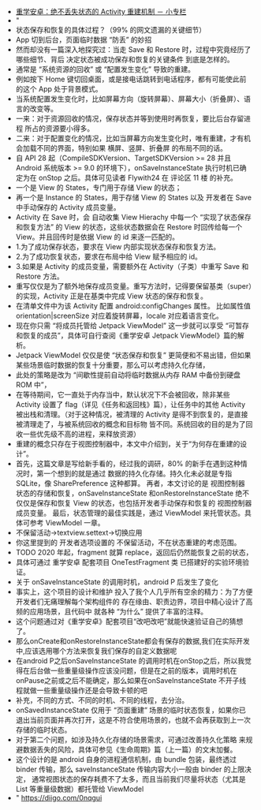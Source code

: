 - [重学安卓：绝不丢失状态的 Activity 重建机制 － 小专栏](https://xiaozhuanlan.com/topic/7692814530)
- "
- 状态保存和恢复的具体过程？（99% 的网文遗漏的关键细节）
- App 切到后台，页面临时数据 “防丢” 的妙招
- 然而却没有一篇深入地探究过：当走 Save 和 Restore 时，过程中究竟经历了哪些细节、背后 决定状态被成功保存和恢复的关键条件 到底是怎样的。
- 通常是 “系统资源的回收” 或 “配置发生变化” 导致的重建。
- 例如按下 Home 键切回桌面，或是接电话跳转到电话程序，都有可能使此前的这个 App 处于背景模式。
- 当系统配置发生变化时，比如屏幕方向（旋转屏幕）、屏幕大小（折叠屏）、语言的改变等。
- 一来：对于资源回收的情况，保存状态并等到使用时再恢复，要比后台存留进程 所占的资源要小得多。
- 二来：对于配置变化的情况，比如当屏幕方向发生变化时，唯有重建，才有机会加载不同的界面，特别如果 横屏、竖屏、折叠屏 的布局不同的话。
- 自 API 28 起（CompileSDKVersion、TargetSDKVersion >= 28 并且 Android 系统版本 >= 9.0 的环境下），onSaveInstanceState 执行时机已确定为在 onStop 之后。具体可见读者 Flywith24 在 评论区 11 楼 的补充。
- 一个是 View 的 States，专门用于存储 View 的状态；
- 再一个是 Instance 的 States，用于存储 View 的 States 以及 开发者在 Save 中手动保存的 Activity 成员变量。
- Activity 在 Save 时，会 自动收集 View Hierachy 中每一个 “实现了状态保存和恢复方法” 的 View 的状态，这些状态数据会在 Restore 时回传给每一个 View。并且回传时是依据 View 的 id 来逐一匹配的。
- 1.为了成功保存状态，要求在 View 内部实现状态保存和恢复方法。
- 2.为了成功恢复状态，要求在布局中给 View 赋予相应的 id。
- 3.如果是 Activity 的成员变量，需要额外在 Activity（子类）中重写 Save 和 Restore 方法。
- 重写仅仅是为了额外地保存成员变量。重写方法时，记得要保留基类（super）的实现，Activity 正是在基类中完成 View 状态的保存和恢复。
- 在清单文件中为该 Activity 配置 android:configChanges 属性。 比如属性值 orientation|screenSize 对应着旋转屏幕，locale 对应着语言变化。
- 现在你只需 “将成员托管给 Jetpack ViewModel” 这一步就可以享受 “可暂存和恢复的成员”，具体可自行查阅《重学安卓 Jetpack ViewModel》篇的解析。
- Jetpack ViewModel 仅仅是使 “状态保存和恢复” 更简便和不易出错，但如果某些场景临时数据的恢复十分重要，那么可以考虑持久化存储，
- 此处的策略是改为 “间歇性提前自动将临时数据从内存 RAM 中备份到硬盘 ROM 中”，
- 在等待期间，它一直处于内存当中，默认状况下不会被回收，除非某些 Activity 设置了 flag（详见《任务和返回栈》篇），让任务中的其他 Activity 被出栈和清理。（对于这种情况，被清理的 Activity 是得不到恢复的，是直接被清理走了，与被系统回收的概念和目标物 皆不同。系统回收的目的是为了回收一些优先级不高的进程，来释放资源）
- 重建的概念只存在于视图控制器中，本文中介绍到，关于“为何存在重建的设计”。
- 首先，这篇文章是写给新手看的，经过我的调研，80% 的新手在遇到这种情况时，第一个想到的就是通过 数据的持久化存储。持久化未必就是专指 SQLite，像 SharePreference 这种都算。 再者，本文讨论的是 视图控制器 状态的存储和恢复，onSaveInstanceState 和onRestoreInstanceState 绝不仅仅是保存和恢复 View 的状态，也包括开发者手动保存和恢复的 视图控制器成员变量。 最后，状态管理的最佳实践是，通过 ViewModel 来托管状态。具体可参考 ViewModel 一章。
- 不保留活动->textview.settext->切换应用
- 你这里提到的 开发者选项设置的 不保留活动，不在状态重建的考虑范围。
- TODO 2020 年起，fragment 就算 replace，返回后仍然能恢复之前的状态，
- 具体可通过 重学安卓 配套项目 OneTestFragment 类 已搭建好的实验环境验证。
- 关于 onSaveInstanceState 的调用时机，android P 后发生了变化
- 事实上，这个项目的设计和维护 投入了我个人几乎所有空余的精力：为了方便开发者们无痛理解每个架构组件的 存在缘由、职责边界，项目中精心设计了高频的应用场景，且代码中 就各种 “为什么” 提供了丰富的注释。
- 这个问题通过对《重学安卓》配套项目“改吧改吧”就能快速验证自己的猜想了。
- 那么onCreate和onRestoreInstanceState都会有保存的数据,我们在实际开发中,应该选用哪个方法来恢复我们保存的自定义数据呢
- 在android P之后onSaveInstanceState 的调用时机在onStop之后，所以我觉得在后台做一些重量级操作应该没问题，但是在之前的版本，调用时机在onPause之前或之后不能确定，那么如果在onSaveInstanceState 不开子线程就做一些重量级操作还是会导致卡顿的吧
- 补充，不同的方式、不同的时机、不同的线程，去分治。
- onSavedInstanceState 仅用于 “页面重建” 场景的临时状态恢复，如果你已退出当前页面并再次打开，这是不符合使用场景的，也就不会再获取到上一次存储的临时状态。
- 对于第二个问题，如涉及持久化存储的场景需求，可通过改善持久化策略 来规避数据丢失的风险，具体可参见《生命周期》篇（上一篇）的文末加餐。
- 这个设计的是 android 自身的进程通信机制，由 bundle 包装，最终透过 binder 传输，那么 saveInstanceState 传输内容大小一般由 binder 的上限决定， 通常视图状态的保存耗费不了太多，而且当前我们尽量将状态（尤其是 List 等重量级数据）都托管给 ViewModel
- " https://diigo.com/0nqgui